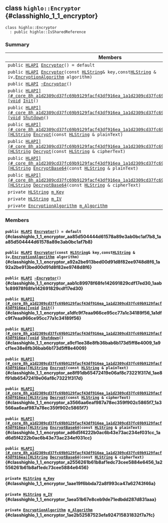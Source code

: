 ## class `highlo::Encryptor` {#classhighlo_1_1_encryptor}

```
class highlo::Encryptor
  : public highlo::IsSharedReference
```

### Summary

 Members                        | Descriptions                                
--------------------------------|---------------------------------------------
`public `[`HLAPI`](#_core_8h_a1d2309cd37fc69b9129facf43df916ea_1a1d2309cd37fc69b9129facf43df916ea)` `[`Encryptor`](#classhighlo_1_1_encryptor_aa85d504444d61578a89e3ab0bc1af7b8_1aa85d504444d61578a89e3ab0bc1af7b8)`() = default` | 
`public `[`HLAPI`](#_core_8h_a1d2309cd37fc69b9129facf43df916ea_1a1d2309cd37fc69b9129facf43df916ea)` `[`Encryptor`](#classhighlo_1_1_encryptor_a92a2be913bed00d91d8f82ee9748d8f6_1a92a2be913bed00d91d8f82ee9748d8f6)`(const `[`HLString`](docs-api/api-highlo.md#namespacehighlo_aae9b5b2474b992680f5555779f4bd538_1aae9b5b2474b992680f5555779f4bd538)` & key,const `[`HLString`](docs-api/api-highlo.md#namespacehighlo_aae9b5b2474b992680f5555779f4bd538_1aae9b5b2474b992680f5555779f4bd538)` & iv,`[`EncryptionAlgorithm`](docs-api/api-highlo.md#namespacehighlo_ab7be28d1d17e3838626a97a56efb3f2e_1ab7be28d1d17e3838626a97a56efb3f2e)` algorithm)` | 
`public `[`HLAPI`](#_core_8h_a1d2309cd37fc69b9129facf43df916ea_1a1d2309cd37fc69b9129facf43df916ea)` `[`~Encryptor`](#classhighlo_1_1_encryptor_aab1c89978f68fe142691829cdf17ed30_1aab1c89978f68fe142691829cdf17ed30)`()` | 
`public `[`HLAPI](#_core_8h_a1d2309cd37fc69b9129facf43df916ea_1a1d2309cd37fc69b9129facf43df916ea)[void`](#imgui__impl__opengl3__loader_8h_ac668e7cffd9e2e9cfee428b9b2f34fa7_1ac668e7cffd9e2e9cfee428b9b2f34fa7)` `[`Init`](#classhighlo_1_1_encryptor_a1dfc9f7eaa966ce95cc77a1c34189f56_1a1dfc9f7eaa966ce95cc77a1c34189f56)`()` | 
`public `[`HLAPI](#_core_8h_a1d2309cd37fc69b9129facf43df916ea_1a1d2309cd37fc69b9129facf43df916ea)[void`](#imgui__impl__opengl3__loader_8h_ac668e7cffd9e2e9cfee428b9b2f34fa7_1ac668e7cffd9e2e9cfee428b9b2f34fa7)` `[`Shutdown`](#classhighlo_1_1_encryptor_a9cf1ee38e8fb36bab6b173d5ff8e4009_1a9cf1ee38e8fb36bab6b173d5ff8e4009)`()` | 
`public `[`HLAPI](#_core_8h_a1d2309cd37fc69b9129facf43df916ea_1a1d2309cd37fc69b9129facf43df916ea)[HLString`](docs-api/api-highlo.md#namespacehighlo_aae9b5b2474b992680f5555779f4bd538_1aae9b5b2474b992680f5555779f4bd538)` `[`Encrypt`](#classhighlo_1_1_encryptor_ae8f91db65472419e06af8c73221f317d_1ae8f91db65472419e06af8c73221f317d)`(const `[`HLString`](docs-api/api-highlo.md#namespacehighlo_aae9b5b2474b992680f5555779f4bd538_1aae9b5b2474b992680f5555779f4bd538)` & plainText)` | 
`public `[`HLAPI](#_core_8h_a1d2309cd37fc69b9129facf43df916ea_1a1d2309cd37fc69b9129facf43df916ea)[HLString`](docs-api/api-highlo.md#namespacehighlo_aae9b5b2474b992680f5555779f4bd538_1aae9b5b2474b992680f5555779f4bd538)` `[`Decrypt`](#classhighlo_1_1_encryptor_a3566aa6eaf987a78ec359f902c5865f7_1a3566aa6eaf987a78ec359f902c5865f7)`(const `[`HLString`](docs-api/api-highlo.md#namespacehighlo_aae9b5b2474b992680f5555779f4bd538_1aae9b5b2474b992680f5555779f4bd538)` & cipherText)` | 
`public `[`HLAPI](#_core_8h_a1d2309cd37fc69b9129facf43df916ea_1a1d2309cd37fc69b9129facf43df916ea)[HLString`](docs-api/api-highlo.md#namespacehighlo_aae9b5b2474b992680f5555779f4bd538_1aae9b5b2474b992680f5555779f4bd538)` `[`EncryptBase64`](#classhighlo_1_1_encryptor_ad6d5f4222b0ac6b43e73ac234ef031cc_1ad6d5f4222b0ac6b43e73ac234ef031cc)`(const `[`HLString`](docs-api/api-highlo.md#namespacehighlo_aae9b5b2474b992680f5555779f4bd538_1aae9b5b2474b992680f5555779f4bd538)` & plainText)` | 
`public `[`HLAPI](#_core_8h_a1d2309cd37fc69b9129facf43df916ea_1a1d2309cd37fc69b9129facf43df916ea)[HLString`](docs-api/api-highlo.md#namespacehighlo_aae9b5b2474b992680f5555779f4bd538_1aae9b5b2474b992680f5555779f4bd538)` `[`DecryptBase64`](#classhighlo_1_1_encryptor_a2556261b61b8af1edc73cee5884e6456_1a2556261b61b8af1edc73cee5884e6456)`(const `[`HLString`](docs-api/api-highlo.md#namespacehighlo_aae9b5b2474b992680f5555779f4bd538_1aae9b5b2474b992680f5555779f4bd538)` & cipherText)` | 
`private `[`HLString`](docs-api/api-highlo.md#namespacehighlo_aae9b5b2474b992680f5555779f4bd538_1aae9b5b2474b992680f5555779f4bd538)` `[`m_Key`](#classhighlo_1_1_encryptor_1aae19f6bbda72a8f993ca47a62743f46a) | 
`private `[`HLString`](docs-api/api-highlo.md#namespacehighlo_aae9b5b2474b992680f5555779f4bd538_1aae9b5b2474b992680f5555779f4bd538)` `[`m_IV`](#classhighlo_1_1_encryptor_1aea51b67e8ceb9de71edbdd287d831aaa) | 
`private `[`EncryptionAlgorithm`](docs-api/api-highlo.md#namespacehighlo_ab7be28d1d17e3838626a97a56efb3f2e_1ab7be28d1d17e3838626a97a56efb3f2e)` `[`m_Algorithm`](#classhighlo_1_1_encryptor_1ae2b52587523efa924715831832f7a7fc) | 

### Members

#### `public `[`HLAPI`](#_core_8h_a1d2309cd37fc69b9129facf43df916ea_1a1d2309cd37fc69b9129facf43df916ea)` `[`Encryptor`](#classhighlo_1_1_encryptor_aa85d504444d61578a89e3ab0bc1af7b8_1aa85d504444d61578a89e3ab0bc1af7b8)`() = default` {#classhighlo_1_1_encryptor_aa85d504444d61578a89e3ab0bc1af7b8_1aa85d504444d61578a89e3ab0bc1af7b8}

#### `public `[`HLAPI`](#_core_8h_a1d2309cd37fc69b9129facf43df916ea_1a1d2309cd37fc69b9129facf43df916ea)` `[`Encryptor`](#classhighlo_1_1_encryptor_a92a2be913bed00d91d8f82ee9748d8f6_1a92a2be913bed00d91d8f82ee9748d8f6)`(const `[`HLString`](docs-api/api-highlo.md#namespacehighlo_aae9b5b2474b992680f5555779f4bd538_1aae9b5b2474b992680f5555779f4bd538)` & key,const `[`HLString`](docs-api/api-highlo.md#namespacehighlo_aae9b5b2474b992680f5555779f4bd538_1aae9b5b2474b992680f5555779f4bd538)` & iv,`[`EncryptionAlgorithm`](docs-api/api-highlo.md#namespacehighlo_ab7be28d1d17e3838626a97a56efb3f2e_1ab7be28d1d17e3838626a97a56efb3f2e)` algorithm)` {#classhighlo_1_1_encryptor_a92a2be913bed00d91d8f82ee9748d8f6_1a92a2be913bed00d91d8f82ee9748d8f6}

#### `public `[`HLAPI`](#_core_8h_a1d2309cd37fc69b9129facf43df916ea_1a1d2309cd37fc69b9129facf43df916ea)` `[`~Encryptor`](#classhighlo_1_1_encryptor_aab1c89978f68fe142691829cdf17ed30_1aab1c89978f68fe142691829cdf17ed30)`()` {#classhighlo_1_1_encryptor_aab1c89978f68fe142691829cdf17ed30_1aab1c89978f68fe142691829cdf17ed30}

#### `public `[`HLAPI](#_core_8h_a1d2309cd37fc69b9129facf43df916ea_1a1d2309cd37fc69b9129facf43df916ea)[void`](#imgui__impl__opengl3__loader_8h_ac668e7cffd9e2e9cfee428b9b2f34fa7_1ac668e7cffd9e2e9cfee428b9b2f34fa7)` `[`Init`](#classhighlo_1_1_encryptor_a1dfc9f7eaa966ce95cc77a1c34189f56_1a1dfc9f7eaa966ce95cc77a1c34189f56)`()` {#classhighlo_1_1_encryptor_a1dfc9f7eaa966ce95cc77a1c34189f56_1a1dfc9f7eaa966ce95cc77a1c34189f56}

#### `public `[`HLAPI](#_core_8h_a1d2309cd37fc69b9129facf43df916ea_1a1d2309cd37fc69b9129facf43df916ea)[void`](#imgui__impl__opengl3__loader_8h_ac668e7cffd9e2e9cfee428b9b2f34fa7_1ac668e7cffd9e2e9cfee428b9b2f34fa7)` `[`Shutdown`](#classhighlo_1_1_encryptor_a9cf1ee38e8fb36bab6b173d5ff8e4009_1a9cf1ee38e8fb36bab6b173d5ff8e4009)`()` {#classhighlo_1_1_encryptor_a9cf1ee38e8fb36bab6b173d5ff8e4009_1a9cf1ee38e8fb36bab6b173d5ff8e4009}

#### `public `[`HLAPI](#_core_8h_a1d2309cd37fc69b9129facf43df916ea_1a1d2309cd37fc69b9129facf43df916ea)[HLString`](docs-api/api-highlo.md#namespacehighlo_aae9b5b2474b992680f5555779f4bd538_1aae9b5b2474b992680f5555779f4bd538)` `[`Encrypt`](#classhighlo_1_1_encryptor_ae8f91db65472419e06af8c73221f317d_1ae8f91db65472419e06af8c73221f317d)`(const `[`HLString`](docs-api/api-highlo.md#namespacehighlo_aae9b5b2474b992680f5555779f4bd538_1aae9b5b2474b992680f5555779f4bd538)` & plainText)` {#classhighlo_1_1_encryptor_ae8f91db65472419e06af8c73221f317d_1ae8f91db65472419e06af8c73221f317d}

#### `public `[`HLAPI](#_core_8h_a1d2309cd37fc69b9129facf43df916ea_1a1d2309cd37fc69b9129facf43df916ea)[HLString`](docs-api/api-highlo.md#namespacehighlo_aae9b5b2474b992680f5555779f4bd538_1aae9b5b2474b992680f5555779f4bd538)` `[`Decrypt`](#classhighlo_1_1_encryptor_a3566aa6eaf987a78ec359f902c5865f7_1a3566aa6eaf987a78ec359f902c5865f7)`(const `[`HLString`](docs-api/api-highlo.md#namespacehighlo_aae9b5b2474b992680f5555779f4bd538_1aae9b5b2474b992680f5555779f4bd538)` & cipherText)` {#classhighlo_1_1_encryptor_a3566aa6eaf987a78ec359f902c5865f7_1a3566aa6eaf987a78ec359f902c5865f7}

#### `public `[`HLAPI](#_core_8h_a1d2309cd37fc69b9129facf43df916ea_1a1d2309cd37fc69b9129facf43df916ea)[HLString`](docs-api/api-highlo.md#namespacehighlo_aae9b5b2474b992680f5555779f4bd538_1aae9b5b2474b992680f5555779f4bd538)` `[`EncryptBase64`](#classhighlo_1_1_encryptor_ad6d5f4222b0ac6b43e73ac234ef031cc_1ad6d5f4222b0ac6b43e73ac234ef031cc)`(const `[`HLString`](docs-api/api-highlo.md#namespacehighlo_aae9b5b2474b992680f5555779f4bd538_1aae9b5b2474b992680f5555779f4bd538)` & plainText)` {#classhighlo_1_1_encryptor_ad6d5f4222b0ac6b43e73ac234ef031cc_1ad6d5f4222b0ac6b43e73ac234ef031cc}

#### `public `[`HLAPI](#_core_8h_a1d2309cd37fc69b9129facf43df916ea_1a1d2309cd37fc69b9129facf43df916ea)[HLString`](docs-api/api-highlo.md#namespacehighlo_aae9b5b2474b992680f5555779f4bd538_1aae9b5b2474b992680f5555779f4bd538)` `[`DecryptBase64`](#classhighlo_1_1_encryptor_a2556261b61b8af1edc73cee5884e6456_1a2556261b61b8af1edc73cee5884e6456)`(const `[`HLString`](docs-api/api-highlo.md#namespacehighlo_aae9b5b2474b992680f5555779f4bd538_1aae9b5b2474b992680f5555779f4bd538)` & cipherText)` {#classhighlo_1_1_encryptor_a2556261b61b8af1edc73cee5884e6456_1a2556261b61b8af1edc73cee5884e6456}

#### `private `[`HLString`](docs-api/api-highlo.md#namespacehighlo_aae9b5b2474b992680f5555779f4bd538_1aae9b5b2474b992680f5555779f4bd538)` `[`m_Key`](#classhighlo_1_1_encryptor_1aae19f6bbda72a8f993ca47a62743f46a) {#classhighlo_1_1_encryptor_1aae19f6bbda72a8f993ca47a62743f46a}

#### `private `[`HLString`](docs-api/api-highlo.md#namespacehighlo_aae9b5b2474b992680f5555779f4bd538_1aae9b5b2474b992680f5555779f4bd538)` `[`m_IV`](#classhighlo_1_1_encryptor_1aea51b67e8ceb9de71edbdd287d831aaa) {#classhighlo_1_1_encryptor_1aea51b67e8ceb9de71edbdd287d831aaa}

#### `private `[`EncryptionAlgorithm`](docs-api/api-highlo.md#namespacehighlo_ab7be28d1d17e3838626a97a56efb3f2e_1ab7be28d1d17e3838626a97a56efb3f2e)` `[`m_Algorithm`](#classhighlo_1_1_encryptor_1ae2b52587523efa924715831832f7a7fc) {#classhighlo_1_1_encryptor_1ae2b52587523efa924715831832f7a7fc}

